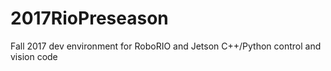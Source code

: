# 2017RioPreseason
Fall 2017 dev environment for RoboRIO and Jetson C++/Python control and vision code
